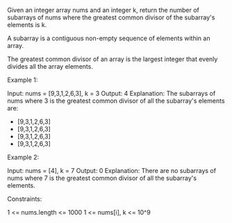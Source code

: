 Given an integer array nums and an integer k, return the number of subarrays
of nums where the greatest common divisor of the subarray's elements is k.

A subarray is a contiguous non-empty sequence of elements within an array.

The greatest common divisor of an array is the largest integer that evenly
divides all the array elements.


Example 1:


Input: nums = [9,3,1,2,6,3], k = 3
Output: 4
Explanation: The subarrays of nums where 3 is the greatest common divisor of
all the subarray's elements are:
- [9,3,1,2,6,3]
- [9,3,1,2,6,3]
- [9,3,1,2,6,3]
- [9,3,1,2,6,3]


Example 2:


Input: nums = [4], k = 7
Output: 0
Explanation: There are no subarrays of nums where 7 is the greatest common
divisor of all the subarray's elements.



Constraints:


1 <= nums.length <= 1000
1 <= nums[i], k <= 10^9




